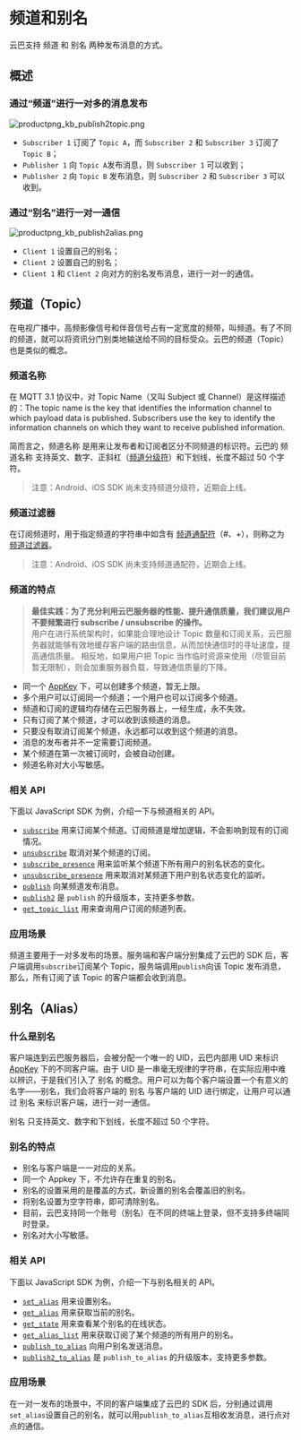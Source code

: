 # 频道和别名

云巴支持 频道 和 别名 两种发布消息的方式。

## 概述

### 通过“频道”进行一对多的消息发布

![productpng_kb_publish2topic.png](https://raw.githubusercontent.com/yunba/docs/master/image/productpng_kb_publish2topic.png)

- `Subscriber 1` 订阅了 `Topic A`，而 `Subscriber 2` 和 `Subscriber 3` 订阅了 `Topic B`；
- `Publisher 1` 向 `Topic A`发布消息，则 `Subscriber 1` 可以收到；
- `Publisher 2` 向 `Topic B` 发布消息，则 `Subscriber 2` 和 `Subscriber 3` 可以收到。

### 通过“别名”进行一对一通信

![productpng_kb_publish2alias.png](https://raw.githubusercontent.com/yunba/docs/master/image/productpng_kb_publish2alias.png)

- `Client 1` 设置自己的别名；
- `Client 2` 设置自己的别名；
- `Client 1` 和 `Client 2` 向对方的别名发布消息，进行一对一的通信。

## 频道（Topic）


在电视广播中，高频影像信号和伴音信号占有一定宽度的频带，叫频道。有了不同的频道，就可以将资讯分门别类地输送给不同的目标受众。云巴的频道（Topic）也是类似的概念。

### 频道名称

在 MQTT 3.1 协议中，对 Topic Name（又叫 Subject 或 Channel）是这样描述的：The topic name is the key that identifies the information channel to which payload data is published. Subscribers use the key to identify the information channels on which they want to receive published information.

简而言之，频道名称 是用来让发布者和订阅者区分不同频道的标识符。云巴的 频道名称 支持英文、数字、正斜杠（[频道分级符](product_kb_topic_filter.md#频道分级符)）和下划线，长度不超过 50 个字符。

> 注意：Android、iOS SDK 尚未支持频道分级符，近期会上线。


### 频道过滤器

在订阅频道时，用于指定频道的字符串中如含有 [频道通配符](product_kb_topic_filter.md#频道通配符)（#、+），则称之为 [频道过滤器](product_kb_topic_filter.md)。

> 注意：Android、iOS SDK 尚未支持频道通配符，近期会上线。

### 频道的特点

> **最佳实践：为了充分利用云巴服务器的性能、提升通信质量，我们建议用户不要频繁进行 subscribe / unsubscribe 的操作。**
 <br>用户在进行系统架构时，如果能合理地设计 Topic 数量和订阅关系，云巴服务器就能够有效地缓存客户端的路由信息，从而加快通信时的寻址速度，提高通信质量。
 相反地，如果用户把 Topic 当作临时资源来使用（尽管目前暂无限制），则会加重服务器负载，导致通信质量的下降。


* 同一个 [AppKey](product_kb_app_key.md) 下，可以创建多个频道，暂无上限。
* 多个用户可以订阅同一个频道；一个用户也可以订阅多个频道。
* 频道和订阅的逻辑均存储在云巴服务器上，一经生成，永不失效。
* 只有订阅了某个频道，才可以收到该频道的消息。
* 只要没有取消订阅某个频道，永远都可以收到这个频道的消息。
* 消息的发布者并不一定需要订阅频道。
* 某个频道在第一次被订阅时，会被自动创建。
* 频道名称对大小写敏感。
 
### 相关 API

下面以 JavaScript SDK 为例，介绍一下与频道相关的 API。

* [`subscribe`](js_sdk_api_manual.md#subscribe) 用来订阅某个频道。订阅频道是增加逻辑，不会影响到现有的订阅情况。
* [`unsubscribe`](js_sdk_api_manual.md#unsubscribe) 取消对某个频道的订阅。
* [`subscribe_presence`](js_sdk_api_manual.md#subscribe_presence) 用来监听某个频道下所有用户的别名状态的变化。
* [`unsubscribe_presence`](js_sdk_api_manual.md#unsubscribe_presence) 用来取消对某频道下用户别名状态变化的监听。
* [`publish`](js_sdk_api_manual.md#publish) 向某频道发布消息。
* [`publish2`](js_sdk_api_manual.md#publish2) 是 `publish` 的升级版本，支持更多参数。
* [`get_topic_list`](js_sdk_api_manual.md#get_topic_list) 用来查询用户订阅的频道列表。

### 应用场景

频道主要用于一对多发布的场景。服务端和客户端分别集成了云巴的 SDK 后，客户端调用`subscribe`订阅某个 Topic，服务端调用`publish`向该 Topic 发布消息，那么，所有订阅了该 Topic 的客户端都会收到消息。


## 别名（Alias）


### 什么是别名

客户端连到云巴服务器后，会被分配一个唯一的 UID，云巴内部用 UID 来标识 [AppKey](product_kb_app_key.md) 下的不同客户端。由于 UID 是一串毫无规律的字符串，在实际应用中难以辨识，于是我们引入了 别名 的概念。用户可以为每个客户端设置一个有意义的名字——别名，我们会将客户端的 别名 与客户端的 UID 进行绑定，让用户可以通过 别名 来标识客户端，进行一对一通信。

别名 只支持英文、数字和下划线，长度不超过 50 个字符。

### 别名的特点
* 别名与客户端是一一对应的关系。
* 同一个 Appkey 下，不允许存在重复的别名。
* 别名的设置采用的是覆盖的方式，新设置的别名会覆盖旧的别名。
* 将别名设置为空字符串，即可清除别名。
* 目前，云巴支持同一个账号（别名）在不同的终端上登录，但不支持多终端同时登录。
* 别名对大小写敏感。

### 相关 API
下面以 JavaScript SDK 为例，介绍一下与别名相关的 API。

* [`set_alias`](js_sdk_api_manual.md#set_alias) 用来设置别名。
* [`get_alias`](js_sdk_api_manual.md#get_alias) 用来获取当前的别名。
* [`get_state`](js_sdk_api_manual.md#get_state) 用来查看某个别名的在线状态。
* [`get_alias_list`](js_sdk_api_manual.md#get_alias_list) 用来获取订阅了某个频道的所有用户的别名。
* [`publish_to_alias`](js_sdk_api_manual.md#publish_to_alias) 向用户别名发送消息。
* [`publish2_to_alias`](js_sdk_api_manual.md#publish2_to_alias) 是 `publish_to_alias` 的升级版本，支持更多参数。

### 应用场景

在一对一发布的场景中，不同的客户端集成了云巴的 SDK 后，分别通过调用`set_alias`设置自己的别名，就可以用`publish_to_alias`互相收发消息，进行点对点的通信。



